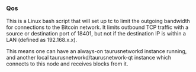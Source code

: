 ### Qos ###

This is a Linux bash script that will set up tc to limit the outgoing bandwidth for connections to the Bitcoin network. It limits outbound TCP traffic with a source or destination port of 18401, but not if the destination IP is within a LAN (defined as 192.168.x.x).

This means one can have an always-on taurusnetworkd instance running, and another local taurusnetworkd/taurusnetwork-qt instance which connects to this node and receives blocks from it.
